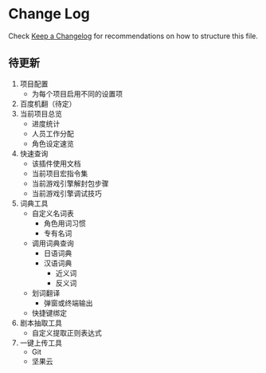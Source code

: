 # Change Log

Check [Keep a Changelog](http://keepachangelog.com/) for recommendations on how to structure this file.

## 待更新

1. 项目配置
    * 为每个项目启用不同的设置项
2. 百度机翻（待定）
3. 当前项目总览
    * 进度统计
    * 人员工作分配
    * 角色设定速览
4. 快速查询
    * 该插件使用文档
    * 当前项目宏指令集
    * 当前游戏引擎解封包步骤
    * 当前游戏引擎调试技巧
5. 词典工具
    * 自定义名词表
        * 角色用词习惯
        * 专有名词
    * 调用词典查询
        * 日语词典
        * 汉语词典
            * 近义词
            * 反义词
    * 划词翻译
        * 弹窗或终端输出
    * 快捷键绑定
6. 剧本抽取工具
    * 自定义提取正则表达式
7. 一键上传工具
    * Git
    * 坚果云
